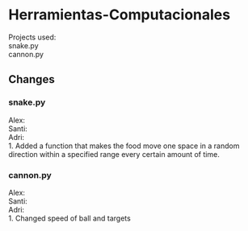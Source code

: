 # Herramientas-Computacionales

Projects used: <br />
snake.py <br />
cannon.py <br />

## Changes

### snake.py
Alex: <br />
Santi: <br />
Adri: <br /> 1. Added a function that makes the food move one space in a random direction within a specified range every certain amount of time.<br />

### cannon.py
Alex: <br />
Santi: <br />
Adri: <br /> 1. Changed speed of ball and targets <br />